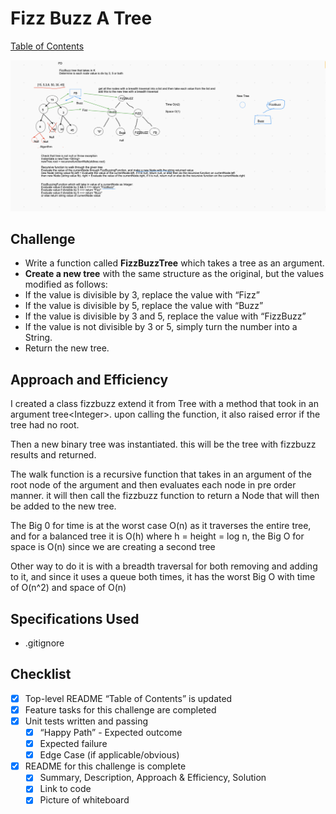 # Fizz Buzz A Tree

[Table of Contents](./../../../../../../README.md)

![WhiteBoard](../assets/FizzBuzzTree.png)

## Challenge
* Write a function called __FizzBuzzTree__ which takes a tree as an argument.
* __Create a new tree__ with the same structure as the original, but the values modified as follows:
*  If the value is divisible by 3, replace the value with “Fizz”
*  If the value is divisible by 5, replace the value with “Buzz”
*  If the value is divisible by 3 and 5, replace the value with “FizzBuzz”
*  If the value is not divisible by 3 or 5, simply turn the number into a String.
* Return the new tree.

## Approach and Efficiency
I created a class fizzbuzz extend it from Tree with a method that took in an argument tree\<Integer>. upon calling the function, it also raised error if the tree had no root.

Then a new binary tree was instantiated.  this will be the tree with fizzbuzz results and returned.

The walk function is a recursive function that takes in an argument of the root node of the argument and then evaluates each node in pre order manner. it will then call the fizzbuzz function to return a Node that will then be added to the new tree.

The Big 0 for time is at the worst case O(n) as it traverses the entire tree, and for a balanced tree it is O(h) where h = height = log n, the Big O for space is O(n) since we are creating a second tree

Other way to do it is with a breadth traversal for both removing and adding to it, and since it uses a queue both times, it has the worst Big O with time of O(n^2) and space of O(n)

## Specifications Used
* .gitignore

## Checklist
 - [x] Top-level README “Table of Contents” is updated
 - [x] Feature tasks for this challenge are completed
 - [x] Unit tests written and passing
     - [x] “Happy Path” - Expected outcome
     - [x] Expected failure
     - [x] Edge Case (if applicable/obvious)
 - [x] README for this challenge is complete
     - [x] Summary, Description, Approach & Efficiency, Solution
     - [x] Link to code
     - [x] Picture of whiteboard
